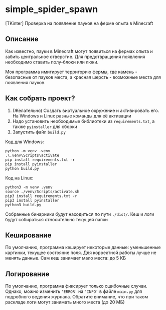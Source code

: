 # simple_spider_spawn
[TKinter] Проверка на появление пауков на ферме опыта в Minecraft

## Описание
Как известно, пауки в Minecraft могут появиться на фермах опыта и забить центральное отверстие.
Для предотвращения появления необходимо ставить полу-блоки или люки.

Моя программа имитирует территорию фермы, где камень - безопасные от пауков места, а красная шерсть - возможные места для появления пауков.

## Как собрать проект?
1) (Желательно) Создать виртуальное окружение и активировать его.
На Windows и Linux разные команды для её активации
2) Надо установить необходимые библиотеки из `requirements.txt`, а также `pyinstaller` для сборки
3) Запустить файл `build.py`

Код для Windows:
```commandline
python -m venv .venv
.\.venv\Scripts\activate
pip install requirements.txt -r
pip install pyinstaller
python build.py
```

Код на Linux:
```commandline
python3 -m venv .venv
source ./venv/Scripts/activate.sh
pip3 install requirements.txt -r
pip3 install pyinstaller
python3 build.py
```

Собранные бинарники будут находиться по пути `./dist/`.
Кеш и логи будут собираться относительно текущей папки

## Кеширование
По умолчанию, программа кеширует некоторые данные: уменьшенные картинки, текущее состояние поля.
Для корректной работы лучше не менять данные. Сам кеш занимает мало места: до 5 КБ

## Логирование
По умолчанию, программа фиксирует только ошибочные случаи.
Однако, можно изменить `'ERROR'` на `'INFO'` в файле `main.py` для подробного ведения журнала.
Обратите внимание, что при таком раскладе логи могут занимать много места (до 20 МБ)
